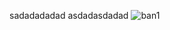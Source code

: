 sadadadadad asdadasdadad 
![ban1](https://github.com/ProgramacionCTPA/Tarea20-seccion-10-3/assets/160040652/f5f03f3d-e546-4be7-90bb-a6a6c75c1dee)
